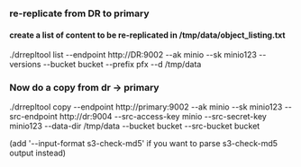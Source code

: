 
### re-replicate from DR to primary

#### create a list of content to be re-replicated in /tmp/data/object_listing.txt
./drrepltool list --endpoint http://DR:9002 --ak minio --sk minio123 --versions --bucket bucket --prefix pfx --d /tmp/data

### Now do a copy from dr -> primary
./drrepltool copy --endpoint http://primary:9002 --ak minio --sk minio123 --src-endpoint http://dr:9004 --src-access-key minio --src-secret-key minio123 --data-dir /tmp/data --bucket bucket --src-bucket bucket

(add '--input-format s3-check-md5' if you want to parse s3-check-md5 output instead)
